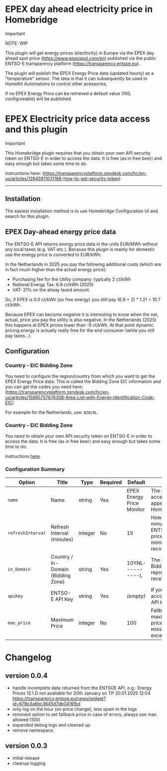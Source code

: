 # EPEX day ahead electricity price in Homebridge

> [!IMPORTANT]
> NOTE: WIP

This plugin will get energy prices (electricity) in Europe via the EPEX day ahead spot price (https://www.epexspot.com/en) published via the public ENTSO-E transparency platform (https://transparency.entsoe.eu).

The plugin will publish the EPEX Energy Price data (updated hourly) as a "temperature" sensor. The idea is that it can subsequently be used in HomeKit Automations to control other acessories.

If no EPEX Energy Price can be retrieved a default value (100, configureable) will be published.

# EPEX Electricity price data access and this plugin

> [!IMPORTANT]
> This Homebridge plugin requires that you obtain your own API security token on ENTSO-E in order to access the data. It is free (as in free beer) and easy enough but takes some time to do.
>
>Instructions here: (https://transparencyplatform.zendesk.com/hc/en-us/articles/12845911031188-How-to-get-security-token)

---

## Installation

The easiest installation method is to use Homebridge Configuration UI and search for this plugin.

## EPEX Day-ahead energy price data

The ENTSO-E API returns energy price data in the units EUR/MWh without any local taxes (e.g. VAT etc.). Because this plugin is mainly for domestic use the energy price is converted to EUR/kWh.

In the Netherlands in 2025 you pay the following additional costs (which are in fact much higher than the actual energy price):
* Purchasing fee for the Utility company: typically 2 ct/kWh
* National Energy Tax: 6.9 ct/kWh (2025)
* VAT: 21% on the alreay taxed amount.

So, if EPEX is 0.0 ct/kWh (so free energy) you still pay (6.9 + 2) * 1.21 = 10.7 ct/kWh.

Because EPEX can become negative it is interesting to know when the net, actual, price you pay the utility is also negative. In the Netherlands (2025) this happens at EPEX prices lower than -9 ct/kWh. At that point dynamic pricing energy is actually really free for the end consumer (while you still pay taxes...).

## Configuration

### Country - EIC Bidding Zone
You need to configure the region/country from which you want to get the EPEX Energy Price data. This is called the Bidding Zone EIC information and you can get the codes you need here: (https://transparencyplatform.zendesk.com/hc/en-us/articles/15885757676308-Area-List-with-Energy-Identification-Code-EIC)

For example for the Netherlands, use: `BZN|NL`

### Country - EIC Bidding Zone

You need to obtain your own API security token on ENTSO-E in order to access the data. It is free (as in free beer) and easy enough but takes some time to do.

Instructions [here](https://transparencyplatform.zendesk.com/hc/en-us/articles/12845911031188-How-to-get-security-token).

### Configuration Summary

| **Option**       | **Title**                                | **Type**   | **Required** | **Default**                  | **Description**                                                                                     |
|------------------|------------------------------------------|------------|--------------|------------------------------|-----------------------------------------------------------------------------------------------------|
| `name`           | Name                                     | string     | Yes          | EPEX Energy Price Monitor    | The name of your accessory as it will appear in Homebridge/HomeKit.                                 |
| `refreshInterval`| Refresh Interval (minutes)               | integer    | No           | 15                           | How often (in minutes) to poll ENTSO-E for updated price data. The minimum recommended is **15**.   |
| `in_Domain`      | Country / In-Domain (Bidding Zone)       | string     | Yes           | 10YNL----------L             | The ENTSO-E Bidding Zone Code representing the receiving energy area.                               |
| `apiKey`         | ENTSO-E API Key                          | string     | Yes           | *(empty)*                    | If your ENTSO-E account requires an API key, enter it here.                                         |
| `max_price`      | Maximum Price                            | integer    | No           | 100                          | Fallback for the maximum energy price if data is missing. Cannot exceed **100**.                    |

# Changelog

## version 0.0.4
* handle incomplete data returned from the ENTSOE API, e.g.: Energy Prices 12.1.D not available for 20th January on TP	20.01.2025 12:04 https://transparency.entsoe.eu/news/widget?id=678e3a6bc3645d7db0416fbd
* only log on the hour (on price change), less spam in the logs
* removed option to set fallback price in case of errors, always use max allowed (100)
* expanded debug logs and cleaned up
* remove namespace.

## version 0.0.3

* initial release
* cleanup logging